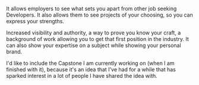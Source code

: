 <!-- What function does a developer Portfolio provide? -->
It allows employers to see what sets you apart from other job seeking Developers. It also allows them to see projects of your choosing, so you can express your strengths. 

<!-- What makes a Developer Portfolio effective? -->
Increased visibility and authority, a way to prove you know your craft, a background of work allowing you to get that first position in the industry. It can also show your expertise on a subject while showing your personal brand.

<!-- What projects do you have that you would include in your Portfolio? Why? -->
I'd like to include the Capstone I am currently working on (when I am finished with it), because it's an idea that I've had for a while that has sparked interest in a lot of people I have shared the idea with.